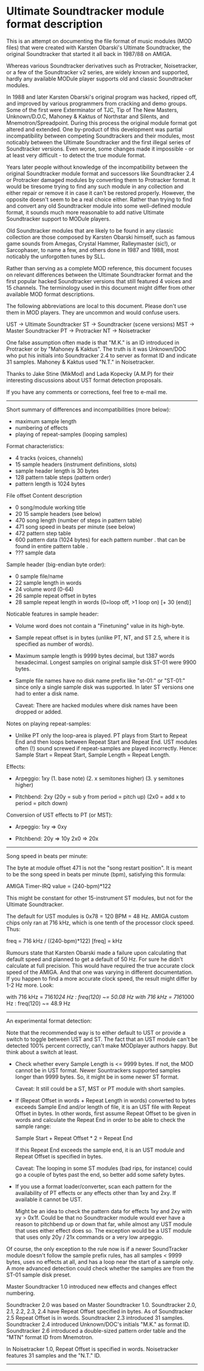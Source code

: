 
Ultimate Soundtracker module format description
=============================================================================

This is  an attempt  on documenting  the file  format of music modules
(MOD  files)  that  were  created  with  Karsten  Obarski's   Ultimate
Soundtracker, the original  Soundtracker that started  it all back  in
1987/88 on AMIGA.

Whereas  various   Soundtracker  derivatives   such  as    Protracker,
Noisetracker,  or  a  few  of  the  Soundtracker v2 series, are widely
known and supported, hardly  any available MODule player  supports old
and classic Soundtracker modules.

In  1988  and  later  Karsten  Obarski's  original program was hacked,
ripped  off,  and  improved  by  various programmers from cracking and
demo groups.  Some of the  first were Exterminator of TJC, Tip  of The
New  Masters,  Unknown/D.O.C,  Mahoney  &  Kaktus  of  Northstar   and
Silents, and Mnemotron/Spreadpoint.  During this process the  original
module  format  got  altered  and  extended.   One  by-product of this
development   was    partial   incompatibility    between    competing
Soundtrackers and their modules,  most noticably between the  Ultimate
Soundtracker and  the first  illegal series  of Soundtracker versions.
Even  worse,  some  changes  made  it  impossible  -  or at least very
difficult - to detect the true module format.

Years later  people without  knowledge of  the incompatibility between
the  original   Soundtracker  module   format  and   successors   like
Soundtracker 2.4 or Protracker  damaged modules by converting  them to
Protracker  format.   It  would  be  tiresome  trying to find any such
module in any  collection and either  repair or remove  it in case  it
can't be restored properly.  However, the opposite doesn't seem to  be
a real choice either.  Rather than trying to find and convert any  old
Soundtracker module  into some  well-defined module  format, it sounds
much more reasonable  to add native  Ultimate Soundtracker support  to
MODule players.

Old Soundtracker modules  that are likely  to be found  in any classic
collection  are  those  composed  by  Karsten Obarski himself, such as
famous game sounds from  Amegas, Crystal Hammer, Ralleymaster  (sic!),
or Sarcophaser, to name a few, and others done in 1987 and 1988,  most
noticably the unforgotten tunes by SLL.

Rather  than  serving  as  a  complete  MOD  reference,  this document
focuses  on  relevant  differences  between  the Ultimate Soundtracker
format and the first  popular hacked Soundtracker versions  that still
featured  4  voices  and  15  channels.   The terminology used in this
document might differ from other available MOD format descriptions.

The following abbreviations are  local to this document.  Please don't
use them in MOD players. They are uncommon and would confuse users.

 UST -> Ultimate Soundtracker
 ST  -> Soundtracker (scene versions)
 MST -> Master Soundtracker
 PT  -> Protracker
 NT  -> Noisetracker

One false assumption often made is that "M.K." is an ID introduced  in
Protracker or by "Mahoney & Kaktus".  The truth is it was  Unknown/DOC
who put his initials into Soundtracker 2.4 to server as format ID  and
indicate 31 samples.  Mahoney & Kaktus used "N.T." in Noisetracker.

Thanks  to  Jake  Stine  (MikMod)  and  Lada Kopecky (A.M.P) for their
interesting discussions about UST format detection proposals.

If you have any comments or corrections, feel free to e-mail me.

-----------------------------------------------------------------------------

Short summary of differences and incompatibilities (more below):

 - maximum sample length
 - numbering of effects
 - playing of repeat-samples (looping samples)

Format characteristics:

 - 4 tracks (voices, channels)
 - 15 sample headers (instrument definitions, slots)
 - sample header length is 30 bytes
 - 128 pattern table steps (pattern order)
 - pattern length is 1024 bytes

File offset         Content description

 + 0                song/module working title
 + 20               15 sample headers (see below)
 + 470              song length (number of steps in pattern table)
 + 471              song speed in beats per minute (see below)
 + 472              pattern step table
 + 600              pattern data (1024 bytes) for each pattern number
 .                  that can be found in entire pattern table
 .
 + ???              sample data


Sample header (big-endian byte order):

 + 0  sample file/name
 + 22 sample length in words
 + 24 volume word (0-64)
 + 26 sample repeat offset in bytes
 + 28 sample repeat length in words (0=loop off, >1 loop on)
[+ 30 (end)]


Noticable features in sample header:

 - Volume word does not contain a "Finetuning" value in its high-byte.

 - Sample repeat offset is in bytes (unlike PT, NT, and ST 2.5, where
   it is specified as number of words).

 - Maximum sample length is 9999 bytes decimal, but 1387 words hexadecimal.
   Longest samples on original sample disk ST-01 were 9900 bytes.

 - Sample file names have no disk name prefix like "st-01:" or "ST-01:"
   since only a single sample disk was supported. In later ST versions
   one had to enter a disk name.

   Caveat: There are hacked modules where disk names have been
           dropped or added.

Notes on playing repeat-samples:

 - Unlike PT only the loop-area is played. PT plays from Start to Repeat
   End and then loops between Repeat Start and Repeat End. UST modules
   often (!) sound screwed if repeat-samples are played incorrectly.
   Hence: Sample Start = Repeat Start, Sample Length = Repeat Length.

Effects:

 - Arpeggio: 1xy (1. base note)
                 (2. x semitones higher)
                 (3. y semitones higher)

 - Pitchbend: 2xy (20y = sub y from period = pitch up)
                  (2x0 = add x to period = pitch down)

Conversion of UST effects to PT (or MST):

 - Arpeggio:  1xy => 0xy

 - Pitchbend: 20y => 10y
              2x0 => 20x

-----------------------------------------------------------------------------

Song speed in beats per minute:

The byte at module offset 471  is not the "song restart position".  It
is meant to be  the song speed in  beats per minute (bpm),  satisfying
this formula:

  AMIGA Timer-IRQ value = (240-bpm)*122

This might  be constant  for other  15-instrument ST  modules, but not
for the Ultimate Soundtracker.

The default for UST  modules is 0x78 =  120 BPM = 48  Hz. AMIGA custom
chips only ran at 716 kHz,  which is one tenth of the  processor clock
speed.  Thus:

  freq = 716 kHz / ((240-bpm)*122)
  [freq] = kHz

Rumours state  that Karsten  Obarski made  a failure  upon calculating
that default speed and planned to get a default of 50 Hz. For sure  he
didn't calculate  at full  precision.   This would  have required  the
true accurate clock speed of the  AMIGA.  And that one was  varying in
different documentation.  If you happen to find a more accurate  clock
speed, the result might differ by 1-2 Hz more. Look:

  with 716 kHz = 716*1024 Hz : freq(120) ~= 50.08 Hz
  with 716 kHz = 716*1000 Hz : freq(120) ~= 48.9 Hz

-----------------------------------------------------------------------------

An experimental format detection:

Note that the recommended way is  to either default to UST or  provide
a switch to  toggle between UST  and ST. The  fact that an  UST module
can't  be  detected  100%  percent  correctly,  can't  make  MODplayer
authors happy. But think about a switch at least.

 - Check whether every Sample Length is <= 9999 bytes. If not, the
   MOD cannot be in UST format. Newer Sountrackers supported samples
   longer than 9999 bytes. So, it might be in some newer ST format.

   Caveat: It still could be a ST, MST or PT module with short samples.

 - If (Repeat Offset in words + Repeat Length in words) converted to
   bytes exceeds Sample End and/or length of file, it is an UST file
   with Repeat Offset in bytes. In other words, first assume Repeat
   Offset to be given in words and calculate the Repeat End in order
   to be able to check the sample range:

     Sample Start + Repeat Offset * 2 = Repeat End

   If this Repeat End exceeds the sample end, it is an UST module and
   Repeat Offset is specified in bytes.

   Caveat: The looping in some ST modules (bad rips, for instance)
   could go a couple of bytes past the end, so better add some safety
   bytes.

 - If you use a format loader/converter, scan each pattern for the
   availability of PT effects or any effects other than 1xy and 2xy.
   If available it cannot be UST.

   Might be an idea to check the pattern data for effects 1xy and 2xy
   with xy > 0x1f. Could be that no Soundtracker module would ever have
   a reason to pitchbend up or down that far, while almost any UST module
   that uses either effect does so. The exception would be a UST module
   that uses only 20y / 21x commands or a very low arpeggio.

Of  course,  the  only  exception  to  the  rule  now  is  if  a newer
SoundTracker module doesn't  follow the sample  prefix rules, has  all
samples < 9999 bytes, uses no effects at all, and has a loop near  the
start of a sample only. A more advanced detection could check  whether
the samples are from the ST-01 sample disk preset.

Master  Soundtracker  1.0  introduced  new  effects and changes effect
numbering.

Soundtracker 2.0  was based  on Master  Soundtracker 1.0. Soundtracker
2.0, 2.1, 2.2, 2.3, 2.4 have Repeat Offset specified in bytes.  As  of
Soundtracker  2.5  Repeat  Offset  is  in  words.   Soundtracker   2.3
introduced  31  samples.   Soundtracker  2.4  introduced Unknown/DOC's
initials  "M.K."  as   format  ID.  Soundtracker   2.6  introduced   a
double-sized  pattern  order  table  and  the  "MTN"  format  ID  from
Mnemotron.

In  Noisetracker   1.0,  Repeat   Offset  is   specified  in    words.
Noisetracker features 31 samples and the "N.T." ID.

-----------------------------------------------------------------------------

